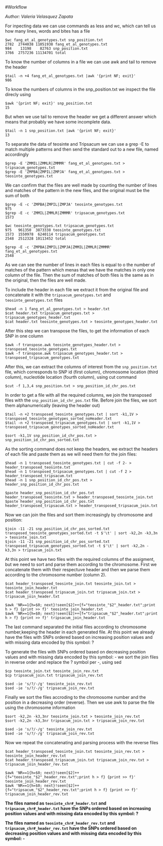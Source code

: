 #Workflow

*Author: Valeria Velasquez Zapata*

For inpecting data we can use commands as less and wc, which can tell us how many lines, words and bites has a file

	$wc fang_et_al_genotypes.txt snp_position.txt
	2782  2744038 11051938 fang_et_al_genotypes.txt
    984    13198    82763 snp_position.txt
    3766  2757236 11134701 total

To know the number of columns in a file we can use awk and tail to remove the header 

	$tail -n +4 fang_et_al_genotypes.txt |awk '{print NF; exit}'
	986

To know the numbers of columns in the snp_position.txt we inspect the file direcly using 

	$awk '{print NF; exit}' snp_position.txt
	15

But when we use tail to remove the header we get a different answer which means that probably we have some incomplete data.

	$tail -n 1 snp_position.txt |awk '{print NF; exit}'
	13

To separate the data of teosinte and Tripsacum we can use a grep -E to match multiple patterns and then send the standard out to a new file, named accordingly

	$grep -E 'ZMMIL|ZMMLR|ZMMMR' fang_et_al_genotypes.txt > tripsacum_genotypes.txt
	$grep -E 'ZMPBA|ZMPIL|ZMPJA' fang_et_al_genotypes.txt > teosinte_genotypes.txt

We can confirm that the files are well made by counting the number of lines and matches of the pattern in the new files, and the original must be the sum of both

	$grep -E -c 'ZMPBA|ZMPIL|ZMPJA' teosinte_genotypes.txt
	975
	$grep -E -c 'ZMMIL|ZMMLR|ZMMMR' tripsacum_genotypes.txt                       
	1573

	$wc teosinte_genotypes.txt tripsacum_genotypes.txt
    975   961350  3873338 teosinte_genotypes.txt
    1573  1550978  6240114 tripsacum_genotypes.txt
    2548  2512328 10113452 total

	$grep -E -c 'ZMPBA|ZMPIL|ZMPJA|ZMMIL|ZMMLR|ZMMMR' fang_et_al_genotypes.txt
	2548

As we can see the number of lines in each files is equal to o the number of matches of the pattern which menas that we have the matches in only one column of the file. Then the sum of matches of both files is the same as in the original, then the files are well made.

To include the header in each file we extract it from the original file and concatenate it with the `tripsacum_genotypes.txt` and `teosinte_genotypes.txt` files

	$head -n 1 fang_et_al_genotypes.txt > header.txt
	$cat header.txt tripsacum_genotypes.txt > tripsacum_genotypes_header.txt
	$cat header.txt teosinte_genotypes.txt > teosinte_genotypes_header.txt

After this step we can transpose the files, to get the information of each SNP in one column

	$awk -f transpose.awk teosinte_genotypes_header.txt > transposed_teosinte_genotypes.txt
	$awk -f transpose.awk tripsacum_genotypes_header.txt > transposed_tripsacum_genotypes.txt

After this, we can extract the columns of interest from the `snp_position.txt` file, which corresponds to SNP id (first column), chromosome location (third column), nucleotide location (fourth column), using cut command

	$cut -f 1,3,4 snp_position.txt > snp_position_id_chr_pos.txt

In order to get a file with all the required columns, we join the transposed files with the `snp_position_id_chr_pos.txt` file. Before join the files, we sort them alphanumerically (leaving the header out)

	$tail -n +2 transposed_teosinte_genotypes.txt | sort -k1,1V > transposed_teosinte_genotypes_sorted_noHeader.txt
	$tail -n +2 transposed_tripsacum_genotypes.txt | sort -k1,1V > transposed_tripsacum_genotypes_sorted_noHeader.txt

	$sort -k1,1V snp_position_id_chr_pos.txt > snp_position_id_chr_pos_sorted.txt

As the sorting command does not keep the headers, we extract the headers of each file and paste them as we will need them for the join files:

	$head -n 1 transposed_teosinte_genotypes.txt | cut -f 2- > header_transposed_teosinte.txt
	$head -n 1 transposed_tripsacum_genotypes.txt | cut -f 2 > header_transposed_tripsacum.txt
	$head -n 1 snp_position_id_chr_pos.txt > header_snp_position_id_chr_pos.txt

	$paste header_snp_position_id_chr_pos.txt header_transposed_teosinte.txt > header_transposed_teosinte_join.txt
	$paste header_snp_position_id_chr_pos.txt header_transposed_tripsacum.txt > header_transposed_tripsacum_join.txt

Now we can join the files and sort them increasingly by chromosome and position:

	$join -11 -21 snp_position_id_chr_pos_sorted.txt transposed_teosinte_genotypes_sorted.txt -t $'\t' | sort -k2,2n -k3,3n > teosinte_join.txt
	$join -11 -21 snp_position_id_chr_pos_sorted.txt transposed_tripsacum_genotypes_sorted.txt -t $'\t' | sort -k2,2n -k3,3n > tripsacum_join.txt


At this point we have two files with the required columns of the assigment, but we need to sort and parse them according to the chromosome. First we concatenate them with their respectuve header and then we parse them according to the chromosome number (column 2).

	$cat header_transposed_teosinte_join.txt teosinte_join.txt > teosinte_join_header.txt
	$cat header_transposed_tripsacum_join.txt tripsacum_join.txt > tripsacum_join_header.txt

	$awk 'NR==1{h=$0; next}!seen[$2]++{f="teosinte_"$2"_header.txt";print h > f} {print >> f}' teosinte_join_header.txt
	$awk 'NR==1{h=$0; next}!seen[$2]++{f="tripsacum_"$2"_header.txt";print h > f} {print >> f}' tripsacum_join_header.txt


The last command separated the initial files according to chromosome number,keeping the header in each generated file. At this point we already have the files with SNPs ordered based on increasing position values and with missing data encoded by this symbol: ?

To generate the files with SNPs ordered based on decreasing position values and with missing data encoded by this symbol: - we sort the join files in reverse order and replace the ? symbol per -, using sed

	$cp teosinte_join.txt teosinte_join_rev.txt
	$cp tripsacum_join.txt tripsacum_join_rev.txt

	$sed -ie 's/?/-/g' teosinte_join_rev.txt
	$sed -ie 's/?/-/g' tripsacum_join_rev.txt 

Finally we sort the files accroding to the chromosome number and the position in a decreasing order (reverse). Then we use awk to parse the file using the chromosome information

	$sort -k2,2n -k3,3nr teosinte_join.txt > teosinte_join_rev.txt
	$sort -k2,2n -k3,3nr tripsacum_join.txt > tripsacum_join_rev.txt

	$sed -ie 's/?/-/g' teosinte_join_rev.txt
	$sed -ie 's/?/-/g' tripsacum_join_rev.txt

Now we repeat the concatenating and parsing process with the reverse files

	$cat header_transposed_teosinte_join.txt teosinte_join_rev.txt > teosinte_join_header_rev.txt
	$cat header_transposed_tripsacum_join.txt tripsacum_join_rev.txt > tripsacum_join_header_rev.txt

	$awk 'NR==1{h=$0; next}!seen[$2]++{f="teosinte_"$2"_header_rev.txt";print h > f} {print >> f}' teosinte_join_header_rev.txt
	$awk 'NR==1{h=$0; next}!seen[$2]++{f="tripsacum_"$2"_header_rev.txt";print h > f} {print >> f}' tripsacum_join_header_rev.txt

**The files named as `teosinte_chr#_header.txt` and `tripsacum_chr#_header.txt` have the SNPs ordered based on increasing position values and with missing data encoded by this symbol: ?**

**The files named as `teosinte_chr#_header_rev.txt` and `tripsacum_chr#_header_rev.txt` have the SNPs ordered based on decreasing position values and with missing data encoded by this symbol: -**











